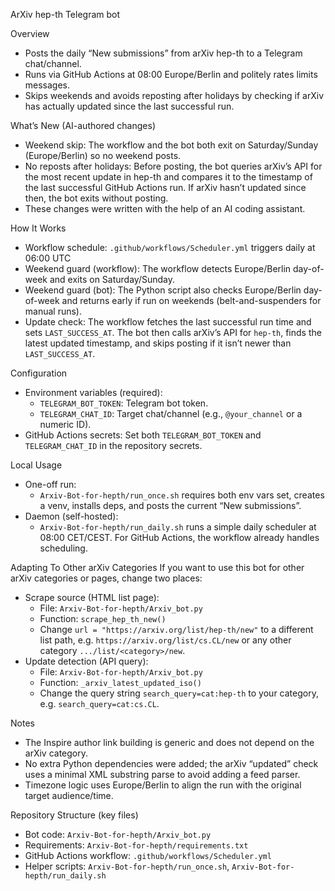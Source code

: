 ArXiv hep-th Telegram bot

Overview
- Posts the daily “New submissions” from arXiv hep-th to a Telegram chat/channel.
- Runs via GitHub Actions at 08:00 Europe/Berlin and politely rates limits messages.
- Skips weekends and avoids reposting after holidays by checking if arXiv has actually updated since the last successful run.

What’s New (AI-authored changes)
- Weekend skip: The workflow and the bot both exit on Saturday/Sunday (Europe/Berlin) so no weekend posts.
- No reposts after holidays: Before posting, the bot queries arXiv’s API for the most recent update in hep-th and compares it to the timestamp of the last successful GitHub Actions run. If arXiv hasn’t updated since then, the bot exits without posting.
- These changes were written with the help of an AI coding assistant.

How It Works
- Workflow schedule: `.github/workflows/Scheduler.yml` triggers daily at 06:00 UTC
- Weekend guard (workflow): The workflow detects Europe/Berlin day-of-week and exits on Saturday/Sunday.
- Weekend guard (bot): The Python script also checks Europe/Berlin day-of-week and returns early if run on weekends (belt-and-suspenders for manual runs).
- Update check: The workflow fetches the last successful run time and sets `LAST_SUCCESS_AT`. The bot then calls arXiv’s API for `hep-th`, finds the latest updated timestamp, and skips posting if it isn’t newer than `LAST_SUCCESS_AT`.

Configuration
- Environment variables (required):
  - `TELEGRAM_BOT_TOKEN`: Telegram bot token.
  - `TELEGRAM_CHAT_ID`: Target chat/channel (e.g., `@your_channel` or a numeric ID).
- GitHub Actions secrets: Set both `TELEGRAM_BOT_TOKEN` and `TELEGRAM_CHAT_ID` in the repository secrets.

Local Usage
- One-off run:
  - `Arxiv-Bot-for-hepth/run_once.sh` requires both env vars set, creates a venv, installs deps, and posts the current “New submissions”.
- Daemon (self-hosted):
  - `Arxiv-Bot-for-hepth/run_daily.sh` runs a simple daily scheduler at 08:00 CET/CEST. For GitHub Actions, the workflow already handles scheduling.

Adapting To Other arXiv Categories
If you want to use this bot for other arXiv categories or pages, change two places:
- Scrape source (HTML list page):
  - File: `Arxiv-Bot-for-hepth/Arxiv_bot.py`
  - Function: `scrape_hep_th_new()`
  - Change `url = "https://arxiv.org/list/hep-th/new"` to a different list path, e.g. `https://arxiv.org/list/cs.CL/new` or any other category `.../list/<category>/new`.
- Update detection (API query):
  - File: `Arxiv-Bot-for-hepth/Arxiv_bot.py`
  - Function: `_arxiv_latest_updated_iso()`
  - Change the query string `search_query=cat:hep-th` to your category, e.g. `search_query=cat:cs.CL`.

Notes
- The Inspire author link building is generic and does not depend on the arXiv category.
- No extra Python dependencies were added; the arXiv “updated” check uses a minimal XML substring parse to avoid adding a feed parser.
- Timezone logic uses Europe/Berlin to align the run with the original target audience/time.

Repository Structure (key files)
- Bot code: `Arxiv-Bot-for-hepth/Arxiv_bot.py`
- Requirements: `Arxiv-Bot-for-hepth/requirements.txt`
- GitHub Actions workflow: `.github/workflows/Scheduler.yml`
- Helper scripts: `Arxiv-Bot-for-hepth/run_once.sh`, `Arxiv-Bot-for-hepth/run_daily.sh`
